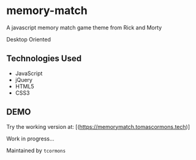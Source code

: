 # memory-match
A javascript memory match game theme from Rick and Morty 

Desktop Oriented

## Technologies Used

- JavaScript
- jQuery
- HTML5
- CSS3

## DEMO
Try the working version at: [(https://memorymatch.tomascormons.tech)]

Work in progress...

Maintained by `tcormons` 
